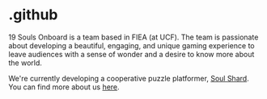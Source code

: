 # .github
19 Souls Onboard is a team based in FIEA (at UCF). The team is passionate about developing a beautiful, engaging, and unique gaming experience to leave audiences with a sense of wonder and a desire to know more about the world. <br>

We're currently developing a cooperative puzzle platformer, [Soul Shard](https://www.youtube.com/watch?v=_rE0V_wvqPY). <br>
You can find more about us [here](https://www.19soulsonboard.com/about).

